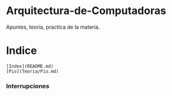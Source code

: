 # Arquitectura-de-Computadoras
Apuntes, teoría, practica de la materia.




Indice
================
    [Index](README.md)
    [Pio](Teoria/Pio.md)    
    

<h3> Interrupciones </h3>

